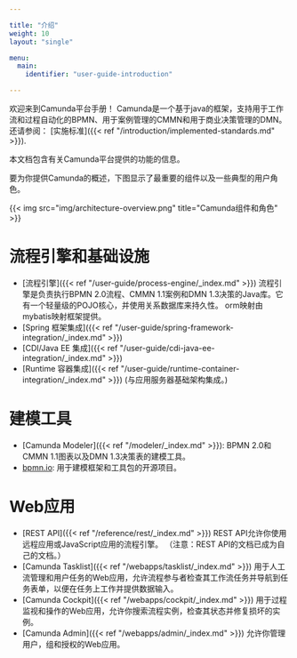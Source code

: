 ```yaml
---

title: "介绍"
weight: 10
layout: "single"

menu:
  main:
    identifier: "user-guide-introduction"

---
```



欢迎来到Camunda平台手册！ Camunda是一个基于java的框架，支持用于工作流和过程自动化的BPMN、用于案例管理的CMMN和用于商业决策管理的DMN。还请参阅： [实施标准]({{< ref "/introduction/implemented-standards.md" >}}).

本文档包含有关Camunda平台提供的功能的信息。

要为你提供Camunda的概述，下图显示了最重要的组件以及一些典型的用户角色。

{{< img src="img/architecture-overview.png" title="Camunda组件和角色" >}}


# 流程引擎和基础设施

* [流程引擎]({{< ref "/user-guide/process-engine/_index.md" >}}) 流程引擎是负责执行BPMN 2.0流程、CMMN 1.1案例和DMN 1.3决策的Java库。它有一个轻量级的POJO核心，并使用关系数据库来持久性。 orm映射由mybatis映射框架提供。
* [Spring 框架集成]({{< ref "/user-guide/spring-framework-integration/_index.md" >}})
* [CDI/Java EE 集成]({{< ref "/user-guide/cdi-java-ee-integration/_index.md" >}})
* [Runtime 容器集成]({{< ref "/user-guide/runtime-container-integration/_index.md" >}}) (与应用服务器基础架构集成。)

# 建模工具

* [Camunda Modeler]({{< ref "/modeler/_index.md" >}}): BPMN 2.0和CMMN 1.1图表以及DMN 1.3决策表的建模工具。
* [bpmn.io](http://bpmn.io/): 用于建模框架和工具包的开源项目。

# Web应用

* [REST API]({{< ref "/reference/rest/_index.md" >}}) REST API允许你使用远程应用或JavaScript应用的流程引擎。 （注意：REST API的文档已成为自己的文档。）
* [Camunda Tasklist]({{< ref "/webapps/tasklist/_index.md" >}}) 用于人工流管理和用户任务的Web应用，允许流程参与者检查其工作流任务并导航到任务表单，以便在任务上工作并提供数据输入。
* [Camunda Cockpit]({{< ref "/webapps/cockpit/_index.md" >}}) 用于过程监视和操作的Web应用，允许你搜索流程实例，检查其状态并修复损坏的实例。
* [Camunda Admin]({{< ref "/webapps/admin/_index.md" >}}) 允许你管理用户，组和授权的Web应用。
